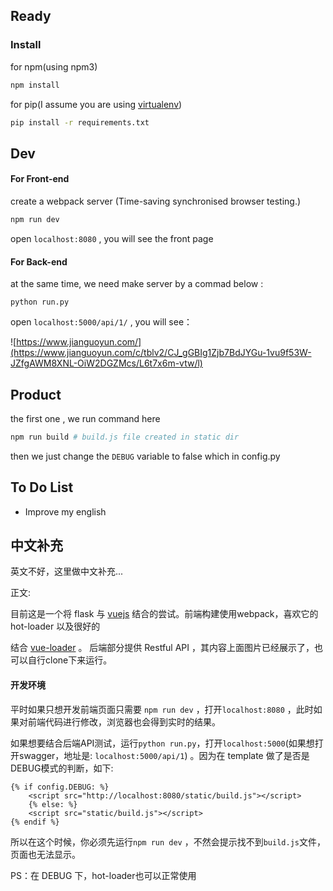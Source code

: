 ## Ready



### **Install**



for npm(using npm3)

``` sh
npm install
```



for pip(I assume you are using  [virtualenv](https://virtualenv.readthedocs.org/en/latest/))

``` sh
pip install -r requirements.txt
```



## Dev



#### For Front-end

create a webpack server (Time-saving synchronised browser testing.)

``` javascript
npm run dev
```



open `localhost:8080` , you will see the front page



#### For Back-end

at the same time,  we need make server by a commad below :

``` 
python run.py 
```



open `localhost:5000/api/1/` , you will see：



![https://www.jianguoyun.com/](https://www.jianguoyun.com/c/tblv2/CJ_gGBIg1Zjb7BdJYGu-1vu9f53W-JZfgAWM8XNL-OiW2DGZMcs/L6t7x6m-vtw/l)

## Product



the first one , we run command here

``` sh
npm run build # build.js file created in static dir
```



then we just change the `DEBUG` variable to false which in config.py



## To Do List



- Improve my english




## 中文补充

英文不好，这里做中文补充...



正文:

目前这是一个将 flask 与 [vuejs]('https://github.com/vuejs/vue') 结合的尝试。前端构建使用webpack，喜欢它的 hot-loader 以及很好的

结合 [vue-loader]('https://github.com/vuejs/vue-loader') 。 后端部分提供 Restful API ，其内容上面图片已经展示了，也可以自行clone下来运行。



#### 开发环境

平时如果只想开发前端页面只需要 `npm run dev`  ，打开`localhost:8080` ，此时如果对前端代码进行修改，浏览器也会得到实时的结果。

如果想要结合后端API测试，运行`python run.py`，打开`localhost:5000`(如果想打开swagger，地址是: `localhost:5000/api/1`) 。因为在 template 做了是否是DEBUG模式的判断，如下:

```jinja2
{% if config.DEBUG: %}
    <script src="http://localhost:8080/static/build.js"></script>
    {% else: %}
    <script src="static/build.js"></script>
{% endif %}
```

所以在这个时候，你必须先运行`npm run dev` ，不然会提示找不到`build.js`文件，页面也无法显示。



PS：在 DEBUG 下，hot-loader也可以正常使用
